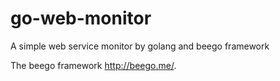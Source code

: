 go-web-monitor
==============

A simple web service monitor by golang and beego framework

The beego framework http://beego.me/.
